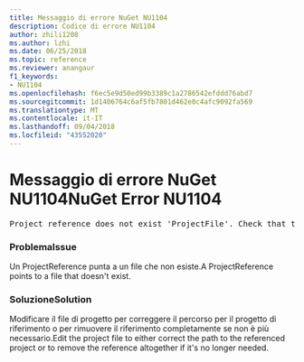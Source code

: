 ```yaml
---
title: Messaggio di errore NuGet NU1104
description: Codice di errore NU1104
author: zhili1208
ms.author: lzhi
ms.date: 06/25/2018
ms.topic: reference
ms.reviewer: anangaur
f1_keywords:
- NU1104
ms.openlocfilehash: f6ec5e9d50ed99b3389c1a2786542efddd76abd7
ms.sourcegitcommit: 1d1406764c6af5fb7801d462e0c4afc9092fa569
ms.translationtype: MT
ms.contentlocale: it-IT
ms.lasthandoff: 09/04/2018
ms.locfileid: "43552020"
---
```

# <a name="nuget-error-nu1104"></a><span data-ttu-id="01202-103">Messaggio di errore NuGet NU1104</span><span class="sxs-lookup"><span data-stu-id="01202-103">NuGet Error NU1104</span></span>

<pre>Project reference does not exist 'ProjectFile'. Check that the project reference is valid and that the project file exists.</pre>

### <a name="issue"></a><span data-ttu-id="01202-104">Problema</span><span class="sxs-lookup"><span data-stu-id="01202-104">Issue</span></span>
<span data-ttu-id="01202-105">Un ProjectReference punta a un file che non esiste.</span><span class="sxs-lookup"><span data-stu-id="01202-105">A ProjectReference points to a file that doesn't exist.</span></span>

### <a name="solution"></a><span data-ttu-id="01202-106">Soluzione</span><span class="sxs-lookup"><span data-stu-id="01202-106">Solution</span></span>
<span data-ttu-id="01202-107">Modificare il file di progetto per correggere il percorso per il progetto di riferimento o per rimuovere il riferimento completamente se non è più necessario.</span><span class="sxs-lookup"><span data-stu-id="01202-107">Edit the project file to either correct the path to the referenced project or to remove the reference altogether if it's no longer needed.</span></span>